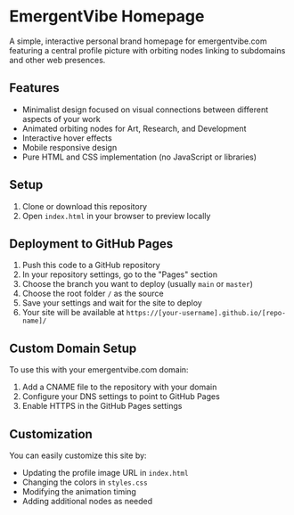# EmergentVibe Homepage

A simple, interactive personal brand homepage for emergentvibe.com featuring a central profile picture with orbiting nodes linking to subdomains and other web presences.

## Features

- Minimalist design focused on visual connections between different aspects of your work
- Animated orbiting nodes for Art, Research, and Development
- Interactive hover effects
- Mobile responsive design
- Pure HTML and CSS implementation (no JavaScript or libraries)

## Setup

1. Clone or download this repository
2. Open `index.html` in your browser to preview locally

## Deployment to GitHub Pages

1. Push this code to a GitHub repository
2. In your repository settings, go to the "Pages" section
3. Choose the branch you want to deploy (usually `main` or `master`)
4. Choose the root folder `/` as the source
5. Save your settings and wait for the site to deploy
6. Your site will be available at `https://[your-username].github.io/[repo-name]/`

## Custom Domain Setup

To use this with your emergentvibe.com domain:

1. Add a CNAME file to the repository with your domain
2. Configure your DNS settings to point to GitHub Pages
3. Enable HTTPS in the GitHub Pages settings

## Customization

You can easily customize this site by:

- Updating the profile image URL in `index.html`
- Changing the colors in `styles.css`
- Modifying the animation timing
- Adding additional nodes as needed 